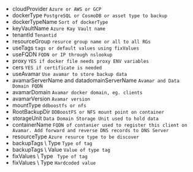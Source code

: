- cloudProvider
``` Azure or AWS or GCP ```
- dockerType
``` PostgreSQL or CosmoDB or asset type to backup ```
- dockerTypeName
``` Sort of dockerType ```
- keyVaultName
``` Azure Kay Vault name ```
- tenantId
``` Tenantid ```
- resourceGroup
``` resurce group name or all to all RGs ```
- useTags
``` tags or default values using fixValues ```
- useFQDN
``` FQDN or IP through nslookup ```
- proxy
``` YES if docker file needs proxy ENV variables ```
- cers
``` YES if certificate is needed ```
- useAvamar
``` Use avamar to store backup data ```
- avamarServerName and datadomainServerName
``` Avamar and Data Domain FQDN ```
- avamarDomain
``` Avamar docker domain, eg. clients ```
- avamarVersion
``` Avamar version ```
- mountType
``` ddboostfs or nfs ```
- RootBackupDir
``` DDBoostFS or NFS mount point on container ```
- storageUnit
``` Data Domain Storage Unit used to hold data ```
- containerName
``` FQDN of contanier used to register this client on Avamar. Add forward and reverse DNS records to DNS Server ```
- resourceType
``` Azure resurce type to be discover ```
- backupTags \ Type
``` Type of tag ```
- backupTags \ Value
``` Value of type tag ```
- fixValues \ Type
``` Type of tag```
- fixValues \ Type
``` Hardcoded value ```
